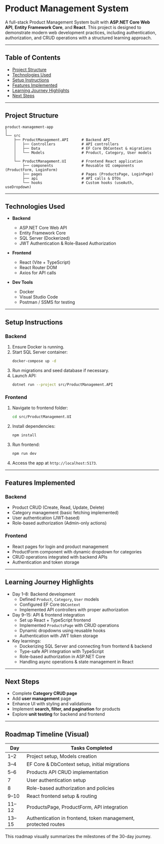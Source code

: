 # Product Management System

A full-stack Product Management System built with **ASP.NET Core Web API**, **Entity Framework Core**, and **React**. This project is designed to demonstrate modern web development practices, including authentication, authorization, and CRUD operations with a structured learning approach.

---

## Table of Contents

- [Project Structure](#project-structure)  
- [Technologies Used](#technologies-used)  
- [Setup Instructions](#setup-instructions)  
- [Features Implemented](#features-implemented)  
- [Learning Journey Highlights](#learning-journey-highlights)  
- [Next Steps](#next-steps)

---

## Project Structure

```
product-management-app
│
└── src
    ├── ProductManagement.API      # Backend API
    │   ├── Controllers            # API controllers
    │   ├── Data                   # EF Core DbContext & migrations
    │   └── Models                 # Product, Category, User models
    │
    └── ProductManagement.UI       # Frontend React application
        ├── components             # Reusable UI components (ProductForm, LoginForm)
        ├── pages                  # Pages (ProductsPage, LoginPage)
        ├── api                    # API calls & DTOs
        └── hooks                  # Custom hooks (useAuth, useDropdown)
```

---

## Technologies Used

- **Backend**  
  - ASP.NET Core Web API  
  - Entity Framework Core  
  - SQL Server (Dockerized)  
  - JWT Authentication & Role-Based Authorization  

- **Frontend**  
  - React (Vite + TypeScript)  
  - React Router DOM  
  - Axios for API calls  

- **Dev Tools**  
  - Docker  
  - Visual Studio Code  
  - Postman / SSMS for testing  

---

## Setup Instructions

### Backend

1. Ensure Docker is running.  
2. Start SQL Server container:  
   ```bash
   docker-compose up -d
   ```  
3. Run migrations and seed database if necessary.  
4. Launch API:  
   ```bash
   dotnet run --project src/ProductManagement.API
   ```  

### Frontend

1. Navigate to frontend folder:  
   ```bash
   cd src/ProductManagement.UI
   ```  
2. Install dependencies:  
   ```bash
   npm install
   ```  
3. Run frontend:  
   ```bash
   npm run dev
   ```  
4. Access the app at `http://localhost:5173`.  

---

## Features Implemented

### Backend

- Product CRUD (Create, Read, Update, Delete)  
- Category management (basic fetching implemented)  
- User authentication (JWT-based)  
- Role-based authorization (Admin-only actions)  

### Frontend

- React pages for login and product management  
- ProductForm component with dynamic dropdown for categories  
- CRUD operations integrated with backend APIs  
- Authentication and token storage  

---

## Learning Journey Highlights

- Day 1–8: Backend development  
  - Defined `Product`, `Category`, `User` models  
  - Configured EF Core `DbContext`  
  - Implemented API controllers with proper authorization  
- Day 9–15: API & frontend integration  
  - Set up React + TypeScript frontend  
  - Implemented `ProductsPage` with CRUD operations  
  - Dynamic dropdowns using reusable hooks  
  - Authentication with JWT token storage  
- Key learnings:  
  - Dockerizing SQL Server and connecting from frontend & backend  
  - Type-safe API integration with TypeScript  
  - Role-based authorization in ASP.NET Core  
  - Handling async operations & state management in React  

---

## Next Steps

- Complete **Category CRUD page**  
- Add **user management** page  
- Enhance UI with styling and validations  
- Implement **search, filter, and pagination** for products  
- Explore **unit testing** for backend and frontend  

---

## Roadmap Timeline (Visual)

| Day | Tasks Completed |
|-----|----------------|
| 1–2 | Project setup, Models creation |
| 3–4 | EF Core & DbContext setup, initial migrations |
| 5–6 | Products API CRUD implementation |
| 7   | User authentication setup |
| 8   | Role-based authorization and policies |
| 9–10 | React frontend setup & routing |
| 11–12 | ProductsPage, ProductForm, API integration |
| 13–15 | Authentication in frontend, token management, protected routes |

This roadmap visually summarizes the milestones of the 30-day journey.

